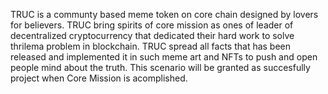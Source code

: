 TRUC is a communty based meme token on core chain designed by lovers for believers.
TRUC bring spirits of core mission as ones of leader of decentralized cryptocurrency that dedicated their hard work to solve thrilema problem in blockchain. TRUC spread all facts that has been released and implemented it in such meme art and NFTs to push and open people mind about the truth. This scenario will be granted as succesfully project when Core Mission is acomplished.
